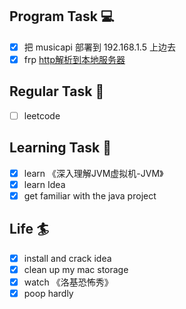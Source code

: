 

## Program Task  💻
- [x] 把 musicapi 部署到 192.168.1.5 上边去
- [x] frp [http解析到本地服务器](https://www.cnblogs.com/sanduzxcvbnm/p/8509150.html)

## Regular Task  🤡
- [ ] leetcode

## Learning Task 🎯
- [x] learn 《深入理解JVM虚拟机-JVM》
- [x] learn Idea
- [x] get familiar with the java project

## Life 🏄
- [x] install and crack idea
- [x] clean up my mac storage
- [x] watch 《洛基恐怖秀》
- [x] poop hardly